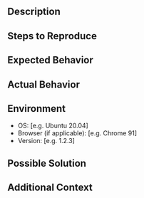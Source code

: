 ## Description
<!-- A clear and concise description of what the issue is. -->

## Steps to Reproduce
<!-- Steps to reproduce the issue:
1. Go to '...'
2. Click on '...'
3. Scroll down to '...'
4. See error. -->

## Expected Behavior
<!-- A clear and concise description of what you expected to happen. -->

## Actual Behavior
<!-- What actually happened. If applicable, add screenshots to help explain your problem. -->

## Environment
<!-- Please complete the following information. -->
- OS: [e.g. Ubuntu 20.04]
- Browser (if applicable): [e.g. Chrome 91]
- Version: [e.g. 1.2.3]

## Possible Solution
<!-- If you have an idea of how to fix the issue, provide details here. If not, you can remove this section. -->

## Additional Context
<!-- Add any other context or logs about the problem here. -->

